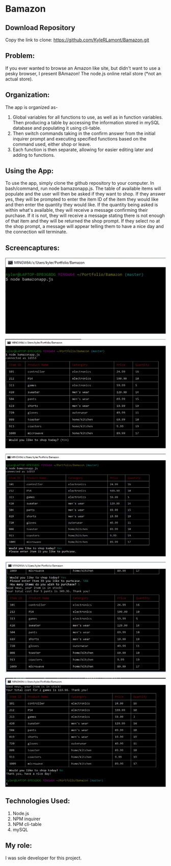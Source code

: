 # Bamazon

## Download Repository
Copy the link to clone:
<https://github.com/KyleRLamont/Bamazon.git>

## Problem: 
If you ever wanted to browse an Amazon like site, but didn't want to use a pesky browser, I present BAmazon! The node.js online retail store (*not an actual store).

## Organization: 
The app is organized as-
1. Global variables for all functions to use, as well as in function variables. Then producing a table by accessing the information stored in mySQL database and populating it using cli-table.
2. Then switch commands taking in the confirm answer from the initial inquirer prompt and executing specified functions based on the command used, either shop or leave.
3. Each function is then separate, allowing for easier editing later and adding to functions.

## Using the App: 
To use the app, simply clone the github repository to your computer. In bash/command, run node bamazonapp.js. The table of available items will populate and the user will then be asked if they want to shop. If they answer yes, they will be prompted to enter the item ID of the item they would like and then enter the quantity they would like. If the quantity being asked is within what's available, they will receive a message confirming their purchase. If it is not, they will receive a message stating there is not enough of that item and they will be returned the shop prompt. If they select no at the shop prompt, a message will appear telling them to have a nice day and the connection will terminate.

## Screencaptures:

![Capture1](/images/SS1.jpg)

![Capture2](/images/SS2.jpg)

![Capture3](/images/SS3.jpg)

![Capture4](/images/SS4.jpg)

![Capture5](/images/SS5.jpg)


## Technologies Used: 
1. Node.js
2. NPM inquirer
3. NPM cli-table
4. mySQL


## My role: 
I was sole developer for this project. 